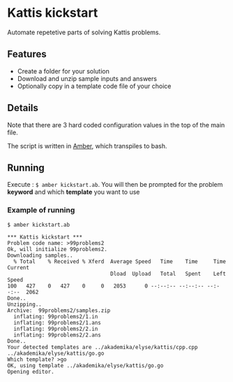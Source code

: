 # Kattis kickstart

Automate repetetive parts of solving Kattis problems.

## Features

- Create a folder for your solution
- Download and unzip sample inputs and answers
- Optionally copy in a template code file of your choice

## Details

Note that there are 3 hard coded configuration values in the top of the main file.

The script is written in [Amber](https://amber-lang.com/), which transpiles to bash.

## Running

Execute : `$ amber kickstart.ab`. You will then be prompted for the problem **keyword** and which **template** you want to use

### Example of running

```
$ amber kickstart.ab

*** Kattis kickstart ***
Problem code name: >99problems2
Ok, will initialize 99problems2.
Downloading samples..
  % Total    % Received % Xferd  Average Speed   Time    Time     Time  Current
                                 Dload  Upload   Total   Spent    Left  Speed
100   427    0   427    0     0   2053      0 --:--:-- --:--:-- --:--:--  2062
Done..
Unzipping..
Archive:  99problems2/samples.zip
  inflating: 99problems2/1.in
  inflating: 99problems2/1.ans
  inflating: 99problems2/2.in
  inflating: 99problems2/2.ans
Done..
Your detected templates are ../akademika/elyse/kattis/cpp.cpp ../akademika/elyse/kattis/go.go
Which template? >go
OK, using template ../akademika/elyse/kattis/go.go
Opening editor.
```
